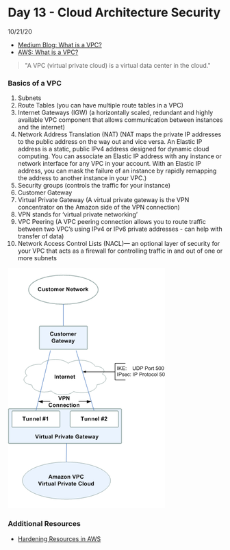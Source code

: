 # Day 13 - Cloud Architecture Security
10/21/20

* [Medium Blog: What is a VPC?](https://medium.com/tensult/intro-to-vpc-548b69f1bd1f)
* [AWS: What is a VPC?](https://docs.aws.amazon.com/vpc/latest/userguide/what-is-amazon-vpc.html)

> "A VPC (virtual private cloud) is a virtual data center in the cloud."

### Basics of a VPC
1. Subnets
2. Route Tables (you can have multiple route tables in a VPC)
3. Internet Gateways (IGW) (a horizontally scaled, redundant and highly available VPC component that allows communication between instances and the internet)
4. Network Address Translation (NAT) (NAT maps the private IP addresses to the public address on the way out and vice versa. An Elastic IP address is a static, public IPv4 address designed for dynamic cloud computing. You can associate an Elastic IP address with any instance or network interface for any VPC in your account. With an Elastic IP address, you can mask the failure of an instance by rapidly remapping the address to another instance in your VPC.)
5. Security groups (controls the traffic for your instance)
6. Customer Gateway 
7. Virtual Private Gateway (A virtual private gateway is the VPN concentrator on the Amazon side of the VPN connection) 
8. VPN stands for ‘virtual private networking’
9. VPC Peering (A VPC peering connection allows you to route traffic between two VPC’s using IPv4 or IPv6 private addresses - can help with transfer of data)
10. Network Access Control Lists (NACL)— an optional layer of security for your VPC that acts as a firewall for controlling traffic in and out of one or more subnets

![AWS picture](images/aws_image.png)



### Additional Resources
* [Hardening Resources in AWS](http://www.nwacc.org/programs/conf17/dispensa_slides.pdf)